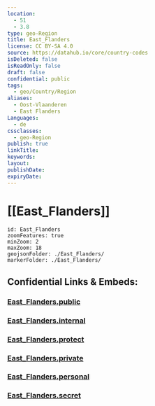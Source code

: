 ```yaml
---
location:
  - 51
  - 3.8
type: geo-Region
title: East_Flanders
license: CC BY-SA 4.0
source: https://datahub.io/core/country-codes
isDeleted: false
isReadOnly: false
draft: false
confidential: public
tags:
  - geo/Country/Region
aliases:
  - Oost-Vlaanderen
  - East Flanders
Languages:
  - de
cssclasses:
  - geo-Region
publish: true
linkTitle: 
keywords: 
layout: 
publishDate: 
expiryDate:
---
```


# [[East_Flanders]] 

```leaflet
id: East_Flanders
zoomFeatures: true 
minZoom: 2 
maxZoom: 18
geojsonFolder: ./East_Flanders/
markerFolder: ./East_Flanders/
```


## Confidential Links & Embeds: 

### [East_Flanders.public](/_public/\Earth\Continent\Europe\Europe~West\Belgium\Regions~Belgium\Vlaanderen\counties~VlaanderenEast_Flanders.public.md) 

### [East_Flanders.internal](/_internal/\Earth\Continent\Europe\Europe~West\Belgium\Regions~Belgium\Vlaanderen\counties~VlaanderenEast_Flanders.internal.md) 

### [East_Flanders.protect](/_protect/\Earth\Continent\Europe\Europe~West\Belgium\Regions~Belgium\Vlaanderen\counties~VlaanderenEast_Flanders.protect.md) 

### [East_Flanders.private](/_private/\Earth\Continent\Europe\Europe~West\Belgium\Regions~Belgium\Vlaanderen\counties~VlaanderenEast_Flanders.private.md) 

### [East_Flanders.personal](/_personal/\Earth\Continent\Europe\Europe~West\Belgium\Regions~Belgium\Vlaanderen\counties~VlaanderenEast_Flanders.personal.md) 

### [East_Flanders.secret](/_secret/\Earth\Continent\Europe\Europe~West\Belgium\Regions~Belgium\Vlaanderen\counties~VlaanderenEast_Flanders.secret.md)

